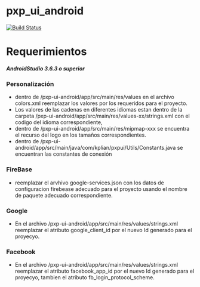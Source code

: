 # pxp_ui_android

[![Build Status](https://travis-ci.org/joemccann/dillinger.svg?branch=master)](https://travis-ci.org/joemccann/dillinger)
# Requerimientos 
##### AndroidStudio 3.6.3 o superior

### Personalización
- dentro de /pxp-ui-android/app/src/main/res/values en el archivo colors.xml reemplazar los valores por los requeridos para el proyecto.
- Los valores de las cadenas en diferentes idiomas estan dentro de la carpeta /pxp-ui-android/app/src/main/res/values-xx/strings.xml con el codigo del idioma correspondiente, 
- dentro de /pxp-ui-android/app/src/main/res/mipmap-xxx se encuentra el recurso del logo en los tamaños correspondientes.
- dentro de /pxp-ui-android/app/src/main/java/com/kplian/pxpui/Utils/Constants.java se encuentran las constantes de conexión 
### FireBase
- reemplazar el arvhivo google-services.json con los datos de configuracion firebease adecuado para el proyecto usando el nombre de paquete adecuado correspondiente.

### Google
- En el archivo /pxp-ui-android/app/src/main/res/values/strings.xml reemplazar el atributo google_client_id por el nuevo Id generado para el proyecyo.

### Facebook
- En el archivo /pxp-ui-android/app/src/main/res/values/strings.xml reemplazar el atributo facebook_app_id por el nuevo Id generado para el proyecyo, tambien el atributo fb_login_protocol_scheme.
